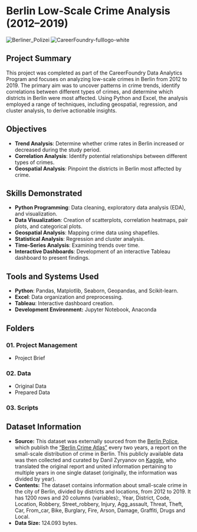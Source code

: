 # Berlin Low-Scale Crime Analysis (2012–2019)
![Berliner_Polizei](https://github.com/user-attachments/assets/bc6e375b-e4e8-427d-99f9-bd8bc1ccc972)
![CareerFoundry-fulllogo-white](https://github.com/user-attachments/assets/68115cf5-1edb-4981-82ce-168c3963a445)


## Project Summary  
This project was completed as part of the CareerFoundry Data Analytics Program and focuses on analyzing low-scale crimes in Berlin from 2012 to 2019. The primary aim was to uncover patterns in crime trends, identify correlations between different types of crimes, and determine which districts in Berlin were most affected. Using Python and Excel, the analysis employed a range of techniques, including geospatial, regression, and cluster analysis, to derive actionable insights.  

## Objectives  
- **Trend Analysis**: Determine whether crime rates in Berlin increased or decreased during the study period.  
- **Correlation Analysis**: Identify potential relationships between different types of crimes.  
- **Geospatial Analysis**: Pinpoint the districts in Berlin most affected by crime.  

## Skills Demonstrated  
- **Python Programming**: Data cleaning, exploratory data analysis (EDA), and visualization.  
- **Data Visualization**: Creation of scatterplots, correlation heatmaps, pair plots, and categorical plots.  
- **Geospatial Analysis**: Mapping crime data using shapefiles.  
- **Statistical Analysis**: Regression and cluster analysis.  
- **Time-Series Analysis**: Examining trends over time.  
- **Interactive Dashboards**: Development of an interactive Tableau dashboard to present findings.  

## Tools and Systems Used  
- **Python**: Pandas, Matplotlib, Seaborn, Geopandas, and Scikit-learn.  
- **Excel**: Data organization and preprocessing.  
- **Tableau**: Interactive dashboard creation.
- **Development Environment:** Jupyter Notebook, Anaconda

## Folders
### 01. Project Management
  - Project Brief
### 02. Data
  - Original Data
  - Prepared Data
### 03. Scripts

## Dataset Information
- **Source:** This dataset was externally sourced from the [Berlin Police](https://www.berlin.de/polizei/), which publish the [“Berlin Crime Atlas”](https://www.berlin.de/polizei/service/kriminalitaetsatlas/) every two years, a report on the small-scale distribution of crime in Berlin. This publicly available data was then collected and curated by Danil Zyryanov on [Kaggle](https://www.kaggle.com/datasets/danilzyryanov/crime-in-berlin-2012-2019/data), who translated the original report and united information pertaining to multiple years in one single dataset (originally, the information was divided by year).
- **Contents:** The dataset contains information about small-scale crime in the city of Berlin, divided by districts and locations, from 2012 to 2019. It has 1200 rows and 20 columns (variables):, Year, District, Code, Location, Robbery, Street_robbery, Injury, Agg_assault, Threat, Theft, Car, From_car, Bike, Burglary, Fire, Arson, Damage, Graffiti, Drugs and Local.
- **Data Size:** 124.093 bytes.

